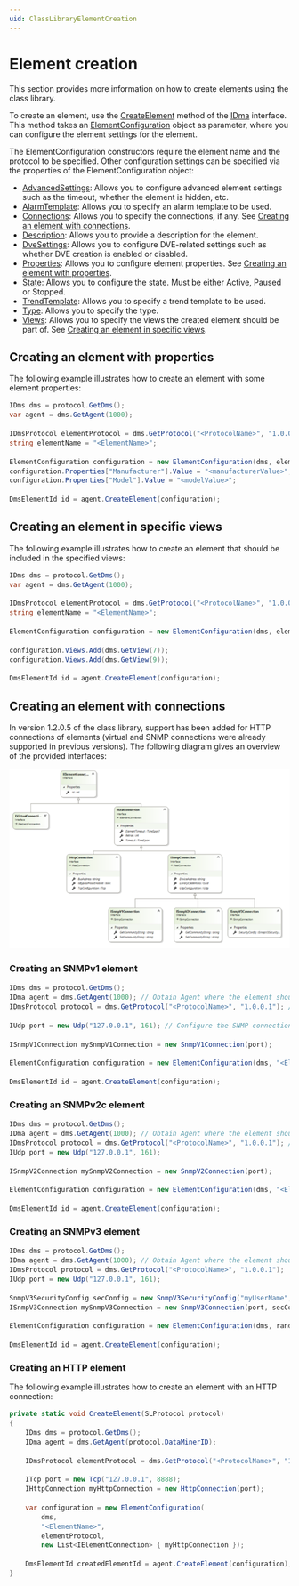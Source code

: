 ```yaml
---
uid: ClassLibraryElementCreation
---
```


# Element creation

This section provides more information on how to create elements using the class library.

To create an element, use the [CreateElement](xref:Skyline.DataMiner.Library.Common.IDma.CreateElement(Skyline.DataMiner.Library.Common.ElementConfiguration)) method of the [IDma](xref:Skyline.DataMiner.Library.Common.IDma) interface.
This method takes an [ElementConfiguration](xref:Skyline.DataMiner.Library.Common.ElementConfiguration) object as parameter, where you can configure the  element settings for the element.

The ElementConfiguration constructors require the element name and the protocol to be specified.
Other configuration settings can be specified via the properties of the ElementConfiguration object:

- [AdvancedSettings](xref:Skyline.DataMiner.Library.Common.ElementConfiguration.AdvancedSettings): Allows you to configure advanced element settings such as the timeout, whether the element is hidden, etc.
- [AlarmTemplate](xref:Skyline.DataMiner.Library.Common.ElementConfiguration.AlarmTemplate): Allows you to specify an alarm template to be used.
- [Connections](xref:Skyline.DataMiner.Library.Common.ElementConfiguration.Connections): Allows you to specify the connections, if any. See [Creating an element with connections](xref:ClassLibraryElementCreation#creating-an-element-with-connections).
- [Description](xref:Skyline.DataMiner.Library.Common.ElementConfiguration.Description): Allows you to provide a description for the element.
- [DveSettings](xref:Skyline.DataMiner.Library.Common.ElementConfiguration.DveSettings): Allows you to configure DVE-related settings such as whether DVE creation is enabled or disabled.
- [Properties](xref:Skyline.DataMiner.Library.Common.ElementConfiguration.Properties): Allows you to configure element properties. See [Creating an element with properties](xref:ClassLibraryElementCreation#creating-an-element-with-properties).
- [State](xref:Skyline.DataMiner.Library.Common.ElementConfiguration.State): Allows you to configure the state. Must be either Active, Paused or Stopped.
- [TrendTemplate](xref:Skyline.DataMiner.Library.Common.ElementConfiguration.TrendTemplate): Allows you to specify a trend template to be used.
- [Type](xref:Skyline.DataMiner.Library.Common.ElementConfiguration.Type): Allows you to specify the type.
- [Views](xref:Skyline.DataMiner.Library.Common.ElementConfiguration.Views): Allows you to specify the views the created element should be part of. See [Creating an element in specific views](xref:ClassLibraryElementCreation#creating-an-element-in-specific-views).

## Creating an element with properties

The following example illustrates how to create an element with some element properties:

```csharp
IDms dms = protocol.GetDms();
var agent = dms.GetAgent(1000);

IDmsProtocol elementProtocol = dms.GetProtocol("<ProtocolName>", "1.0.0.1");
string elementName = "<ElementName>";

ElementConfiguration configuration = new ElementConfiguration(dms, elementName, elementProtocol);
configuration.Properties["Manufacturer"].Value = "<manufacturerValue>";
configuration.Properties["Model"].Value = "<modelValue>";

DmsElementId id = agent.CreateElement(configuration);
```

## Creating an element in specific views

The following example illustrates how to create an element that should be included in the specified views:

```csharp
IDms dms = protocol.GetDms();
var agent = dms.GetAgent(1000);

IDmsProtocol elementProtocol = dms.GetProtocol("<ProtocolName>", "1.0.0.1");
string elementName = "<ElementName>";

ElementConfiguration configuration = new ElementConfiguration(dms, elementName, elementProtocol);

configuration.Views.Add(dms.GetView(7));
configuration.Views.Add(dms.GetView(9));

DmsElementId id = agent.CreateElement(configuration);
```

## Creating an element with connections

In version 1.2.0.5 of the class library, support has been added for HTTP connections of elements (virtual and SNMP connections were already supported in previous versions). The following diagram gives an overview of the provided interfaces:

![alt text](../../images/classlibrary1205_1.png "Connections class diagram")

### Creating an SNMPv1 element

```csharp
IDms dms = protocol.GetDms();
IDma agent = dms.GetAgent(1000); // Obtain Agent where the element should be created.
IDmsProtocol protocol = dms.GetProtocol("<ProtocolName>", "1.0.0.1"); // Specify the protocol the element will run.

IUdp port = new Udp("127.0.0.1", 161); // Configure the SNMP connection.

ISnmpV1Connection mySnmpV1Connection = new SnmpV1Connection(port);

ElementConfiguration configuration = new ElementConfiguration(dms, "<ElementName>", protocol, new List<IElementConnection> { mySnmpV1Connection });

DmsElementId id = agent.CreateElement(configuration);
```

### Creating an SNMPv2c element

```csharp
IDms dms = protocol.GetDms();
IDma agent = dms.GetAgent(1000); // Obtain Agent where the element should be created.
IDmsProtocol protocol = dms.GetProtocol("<ProtocolName>", "1.0.0.1"); // Specify the protocol
IUdp port = new Udp("127.0.0.1", 161);

ISnmpV2Connection mySnmpV2Connection = new SnmpV2Connection(port);

ElementConfiguration configuration = new ElementConfiguration(dms, "<ElementName>", protocol, new List<IElementConnection> { mySnmpV2Connection });

DmsElementId id = agent.CreateElement(configuration);
```

### Creating an SNMPv3 element

```csharp
IDms dms = protocol.GetDms();
IDma agent = dms.GetAgent(1000); // Obtain Agent where the element should be created.
IDmsProtocol protocol = dms.GetProtocol("<ProtocolName>", "1.0.0.1");
IUdp port = new Udp("127.0.0.1", 161);

SnmpV3SecurityConfig secConfig = new SnmpV3SecurityConfig("myUserName", "myAuthKey", SnmpV3AuthenticationAlgorithm.Md5, "myEncryptionKey", SnmpV3EncryptionAlgorithm.Aes128);
ISnmpV3Connection mySnmpV3Connection = new SnmpV3Connection(port, secConfig);

ElementConfiguration configuration = new ElementConfiguration(dms, randomizedElementName, protocol, new List<IElementConnection> { mySnmpV3Connection });

DmsElementId id = agent.CreateElement(configuration);
```

### Creating an HTTP element

The following example illustrates how to create an element with an HTTP connection:

```csharp
private static void CreateElement(SLProtocol protocol)
{
    IDms dms = protocol.GetDms();
    IDma agent = dms.GetAgent(protocol.DataMinerID);
    
    IDmsProtocol elementProtocol = dms.GetProtocol("<ProtocolName>", "1.0.0.1");
    
    ITcp port = new Tcp("127.0.0.1", 8888);
    IHttpConnection myHttpConnection = new HttpConnection(port);
    
    var configuration = new ElementConfiguration(
        dms,
        "<ElementName>",
        elementProtocol,
        new List<IElementConnection> { myHttpConnection });
    
    DmsElementId createdElementId = agent.CreateElement(configuration);
}
```
